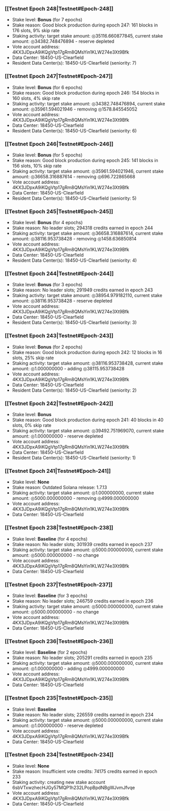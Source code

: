 ### [[Testnet Epoch 248|Testnet#Epoch-248]]
* Stake level: **Bonus** (for 7 epochs)
* Stake reason: Good block production during epoch 247: 161 blocks in 176 slots, 9% skip rate
* Staking activity: target stake amount: ◎35116.660877845, current stake amount: ◎34382.748476894 - reserve depleted
* Vote account address: 4KX3JDpxA9iKQgVtp17gRm8QMsYin1KLW274e3Xt9Bfk
* Data Center: 18450-US-Clearfield
* Resident Data Center(s): 18450-US-Clearfield (seniority: 7)
### [[Testnet Epoch 247|Testnet#Epoch-247]]
* Stake level: **Bonus** (for 6 epochs)
* Stake reason: Good block production during epoch 246: 154 blocks in 160 slots, 4% skip rate
* Staking activity: target stake amount: ◎34382.748476894, current stake amount: ◎35961.594021946 - removing ◎1578.845545052
* Vote account address: 4KX3JDpxA9iKQgVtp17gRm8QMsYin1KLW274e3Xt9Bfk
* Data Center: 18450-US-Clearfield
* Resident Data Center(s): 18450-US-Clearfield (seniority: 6)
### [[Testnet Epoch 246|Testnet#Epoch-246]]
* Stake level: **Bonus** (for 5 epochs)
* Stake reason: Good block production during epoch 245: 141 blocks in 156 slots, 10% skip rate
* Staking activity: target stake amount: ◎35961.594021946, current stake amount: ◎36658.316887614 - removing ◎696.722865668
* Vote account address: 4KX3JDpxA9iKQgVtp17gRm8QMsYin1KLW274e3Xt9Bfk
* Data Center: 18450-US-Clearfield
* Resident Data Center(s): 18450-US-Clearfield (seniority: 5)
### [[Testnet Epoch 245|Testnet#Epoch-245]]
* Stake level: **Bonus** (for 4 epochs)
* Stake reason: No leader slots; 294318 credits earned in epoch 244
* Staking activity: target stake amount: ◎36658.316887614, current stake amount: ◎38116.953738428 - removing ◎1458.636850814
* Vote account address: 4KX3JDpxA9iKQgVtp17gRm8QMsYin1KLW274e3Xt9Bfk
* Data Center: 18450-US-Clearfield
* Resident Data Center(s): 18450-US-Clearfield (seniority: 4)
### [[Testnet Epoch 244|Testnet#Epoch-244]]
* Stake level: **Bonus** (for 3 epochs)
* Stake reason: No leader slots; 291949 credits earned in epoch 243
* Staking activity: target stake amount: ◎38954.979182110, current stake amount: ◎38116.953738428 - reserve depleted
* Vote account address: 4KX3JDpxA9iKQgVtp17gRm8QMsYin1KLW274e3Xt9Bfk
* Data Center: 18450-US-Clearfield
* Resident Data Center(s): 18450-US-Clearfield (seniority: 3)
### [[Testnet Epoch 243|Testnet#Epoch-243]]
* Stake level: **Bonus** (for 2 epochs)
* Stake reason: Good block production during epoch 242: 12 blocks in 16 slots, 25% skip rate
* Staking activity: target stake amount: ◎38116.953738428, current stake amount: ◎1.000000000 - adding ◎38115.953738428
* Vote account address: 4KX3JDpxA9iKQgVtp17gRm8QMsYin1KLW274e3Xt9Bfk
* Data Center: 18450-US-Clearfield
* Resident Data Center(s): 18450-US-Clearfield (seniority: 2)
### [[Testnet Epoch 242|Testnet#Epoch-242]]
* Stake level: **Bonus**
* Stake reason: Good block production during epoch 241: 40 blocks in 40 slots, 0% skip rate
* Staking activity: target stake amount: ◎39492.751969070, current stake amount: ◎1.000000000 - reserve depleted
* Vote account address: 4KX3JDpxA9iKQgVtp17gRm8QMsYin1KLW274e3Xt9Bfk
* Data Center: 18450-US-Clearfield
* Resident Data Center(s): 18450-US-Clearfield (seniority: 1)
### [[Testnet Epoch 241|Testnet#Epoch-241]]
* Stake level: **None**
* Stake reason: Outdated Solana release: 1.7.13
* Staking activity: target stake amount: ◎1.000000000, current stake amount: ◎5000.000000000 - removing ◎4999.000000000
* Vote account address: 4KX3JDpxA9iKQgVtp17gRm8QMsYin1KLW274e3Xt9Bfk
* Data Center: 18450-US-Clearfield
### [[Testnet Epoch 238|Testnet#Epoch-238]]
* Stake level: **Baseline** (for 4 epochs)
* Stake reason: No leader slots; 301939 credits earned in epoch 237
* Staking activity: target stake amount: ◎5000.000000000, current stake amount: ◎5000.000000000 - no change
* Vote account address: 4KX3JDpxA9iKQgVtp17gRm8QMsYin1KLW274e3Xt9Bfk
* Data Center: 18450-US-Clearfield
### [[Testnet Epoch 237|Testnet#Epoch-237]]
* Stake level: **Baseline** (for 3 epochs)
* Stake reason: No leader slots; 246759 credits earned in epoch 236
* Staking activity: target stake amount: ◎5000.000000000, current stake amount: ◎5000.000000000 - no change
* Vote account address: 4KX3JDpxA9iKQgVtp17gRm8QMsYin1KLW274e3Xt9Bfk
* Data Center: 18450-US-Clearfield
### [[Testnet Epoch 236|Testnet#Epoch-236]]
* Stake level: **Baseline** (for 2 epochs)
* Stake reason: No leader slots; 205291 credits earned in epoch 235
* Staking activity: target stake amount: ◎5000.000000000, current stake amount: ◎1.000000000 - adding ◎4999.000000000
* Vote account address: 4KX3JDpxA9iKQgVtp17gRm8QMsYin1KLW274e3Xt9Bfk
* Data Center: 18450-US-Clearfield
### [[Testnet Epoch 235|Testnet#Epoch-235]]
* Stake level: **Baseline**
* Stake reason: No leader slots; 226559 credits earned in epoch 234
* Staking activity: target stake amount: ◎5000.000000000, current stake amount: ◎1.000000000 - reserve depleted
* Vote account address: 4KX3JDpxA9iKQgVtp17gRm8QMsYin1KLW274e3Xt9Bfk
* Data Center: 18450-US-Clearfield
### [[Testnet Epoch 234|Testnet#Epoch-234]]
* Stake level: **None**
* Stake reason: Insufficient vote credits: 74175 credits earned in epoch 233
* Staking activity: creating new stake account 6sbVTxwzhecHJGy57MQP1h232LPopBpdNBgWJvmJfvqe
* Vote account address: 4KX3JDpxA9iKQgVtp17gRm8QMsYin1KLW274e3Xt9Bfk
* Data Center: 18450-US-Clearfield